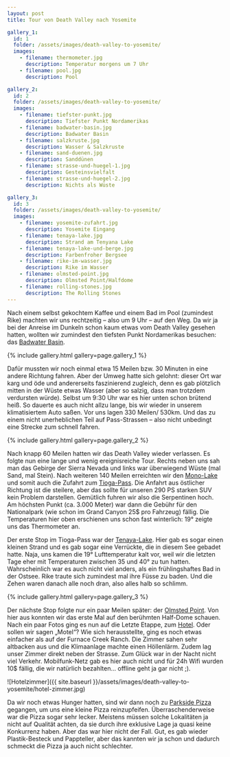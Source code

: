 ```yaml
---
layout: post
title: Tour von Death Valley nach Yosemite

gallery_1:
  id: 1
  folder: /assets/images/death-valley-to-yosemite/
  images:
    - filename: thermometer.jpg
      description: Temperatur morgens um 7 Uhr
    - filename: pool.jpg
      description: Pool

gallery_2:
  id: 2
  folder: /assets/images/death-valley-to-yosemite/
  images:
    - filename: tiefster-punkt.jpg
      description: Tiefster Punkt Nordamerikas
    - filename: badwater-basin.jpg
      description: Badwater Basin
    - filename: salzkruste.jpg
      description: Wasser & Salzkruste
    - filename: sand-duenen.jpg
      description: Sanddünen
    - filename: strasse-und-huegel-1.jpg
      description: Gesteinsvielfalt
    - filename: strasse-und-huegel-2.jpg
      description: Nichts als Wüste

gallery_3:
  id: 3
  folder: /assets/images/death-valley-to-yosemite/
  images:
    - filename: yosemite-zufahrt.jpg
      description: Yosemite Eingang
    - filename: tenaya-lake.jpg
      description: Strand am Tenyana Lake
    - filename: tenaya-lake-und-berge.jpg
      description: Farbenfroher Bergsee
    - filename: rike-im-wasser.jpg
      description: Rike im Wasser
    - filename: olmsted-point.jpg
      description: Olmsted Point/Halfdome
    - filename: rolling-stones.jpg
      description: The Rolling Stones
---
```


Nach einem selbst gekochtem Kaffee und einem Bad im Pool (zumindest Rike) machten wir uns rechtzeitig – also um 9 Uhr – auf den Weg. Da wir ja bei der Anreise im Dunkeln schon kaum etwas vom Death Valley gesehen hatten, wollten wir zumindest den tiefsten Punkt Nordamerikas besuchen: das [Badwater Basin][badwater].

{% include gallery.html gallery=page.gallery_1 %}

Dafür mussten wir noch einmal etwa 15 Meilen bzw. 30 Minuten in eine andere Richtung fahren. Aber der Umweg hatte sich gelohnt: dieser Ort war karg und öde und andererseits faszinierend zugleich, denn es gab plötzlich mitten in der Wüste etwas Wasser (aber so salzig, dass man trotzdem verdursten würde). Selbst um 9:30 Uhr war es hier unten schon brütend heiß. So dauerte es auch nicht allzu lange, bis wir wieder in unserem klimatisiertem Auto saßen. Vor uns lagen 330 Meilen/ 530km. Und das zu einem nicht unerheblichen Teil auf Pass-Strassen – also nicht unbedingt eine Strecke zum schnell fahren.

{% include gallery.html gallery=page.gallery_2 %}

Nach knapp 60 Meilen hatten wir das Death Valley wieder verlassen. Es folgte nun eine lange und wenig ereignisreiche Tour. Rechts neben uns sah man das Gebirge der Sierra Nevada und links war überwiegend Wüste (mal Sand, mal Stein). Nach weiteren 140 Meilen erreichten wir den [Mono-Lake][mono-lake] und somit auch die Zufahrt zum [Tioga-Pass][tioga-pass]. Die Anfahrt aus östlicher Richtung ist die steilere, aber das sollte für unseren 290 PS starken SUV kein Problem darstellen. Gemütlich fuhren wir also die Serpentinen hoch. Am höchsten Punkt (ca. 3.000 Meter) war dann die Gebühr für den Nationalpark (wie schon im Grand Canyon 25\$ pro Fahrzeug) fällig. Die Temperaturen hier oben erschienen uns schon fast winterlich: 19° zeigte uns das Thermometer an.

Der erste Stop im Tioga-Pass war der [Tenaya-Lake][tenaya-lake]. Hier gab es sogar einen kleinen Strand und es gab sogar eine Verrückte, die in diesem See gebadet hatte. Naja, uns kamen die 19° Lufttemperatur kalt vor, weil wir die letzten Tage eher mit Temperaturen zwischen 35 und 40° zu tun hatten. Wahrscheinlich war es auch nicht viel anders, als ein frühlingshaftes Bad in der Ostsee. Rike traute sich zumindest mal ihre Füsse zu baden. Und die Zehen waren danach alle noch dran, also alles halb so schlimm.

{% include gallery.html gallery=page.gallery_3 %}

Der nächste Stop folgte nur ein paar Meilen später: der [Olmsted Point][olmsted-point]. Von hier aus konnten wir das erste Mal auf den berühmten Half-Dome schauen. Nach ein paar Fotos ging es nun auf die Letzte Etappe, zum [Hotel][hotel]. Oder sollen wir sagen „Motel“? Wie sich herausstellte, ging es noch etwas einfacher als auf der Furnace Creek Ranch. Die Zimmer sahen sehr altbacken aus und die Klimaanlage machte einen Höllenlärm. Zudem lag unser Zimmer direkt neben der Strasse. Zum Glück war in der Nacht nicht viel Verkehr. Mobilfunk-Netz gab es hier auch nicht und für 24h Wifi wurden 10\$ fällig, die wir natürlich bezahlten… offline geht ja gar nicht ;).

![Hotelzimmer]({{ site.baseurl }}/assets/images/death-valley-to-yosemite/hotel-zimmer.jpg)

Da wir noch etwas Hunger hatten, sind wir dann noch zu [Parkside Pizza][parkside-pizza] gegangen, um uns eine kleine Pizza reinzupfeifen. Überraschenderweise war die Pizza sogar sehr lecker. Meistens müssen solche Lokalitäten ja nicht auf Qualität achten, da sie durch ihre exklusive Lage ja quasi keine Konkurrenz haben. Aber das war hier nicht der Fall. Gut, es gab wieder Plastik-Besteck und Pappteller, aber das kannten wir ja schon und dadurch schmeckt die Pizza ja auch nicht schlechter.

[badwater]: https://de.wikipedia.org/wiki/Badwater
[mono-lake]: https://de.wikipedia.org/wiki/Mono_Lake
[tioga-pass]: https://de.wikipedia.org/wiki/Tioga_Pass
[tenaya-lake]: https://de.wikipedia.org/wiki/Tenaya_Lake
[olmsted-point]: https://en.wikipedia.org/wiki/Olmsted_Point
[hotel]: https://www.stayyosemiteviewlodge.com/
[parkside-pizza]: https://www.yelp.com/biz/parkside-pizza-el-portal-2
